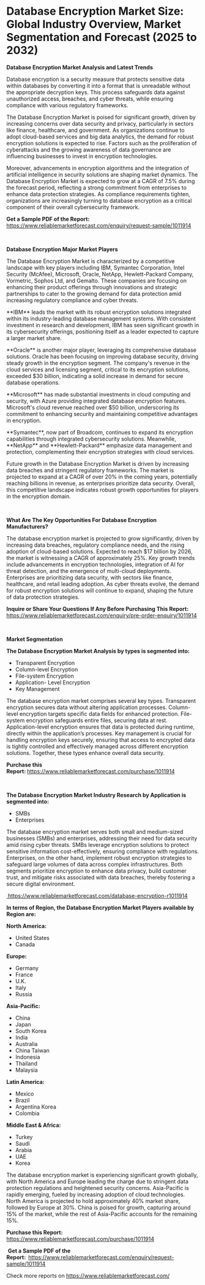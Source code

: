 <p><h1>Database Encryption Market Size: Global Industry Overview, Market Segmentation and Forecast (2025 to 2032)</h1></p><p><strong>Database Encryption Market Analysis and Latest Trends</strong></p>
<p><p>Database encryption is a security measure that protects sensitive data within databases by converting it into a format that is unreadable without the appropriate decryption keys. This process safeguards data against unauthorized access, breaches, and cyber threats, while ensuring compliance with various regulatory frameworks.</p><p>The Database Encryption Market is poised for significant growth, driven by increasing concerns over data security and privacy, particularly in sectors like finance, healthcare, and government. As organizations continue to adopt cloud-based services and big data analytics, the demand for robust encryption solutions is expected to rise. Factors such as the proliferation of cyberattacks and the growing awareness of data governance are influencing businesses to invest in encryption technologies.</p><p>Moreover, advancements in encryption algorithms and the integration of artificial intelligence in security solutions are shaping market dynamics. The Database Encryption Market is expected to grow at a CAGR of 7.5% during the forecast period, reflecting a strong commitment from enterprises to enhance data protection strategies. As compliance requirements tighten, organizations are increasingly turning to database encryption as a critical component of their overall cybersecurity framework.</p></p>
<p><strong>Get a Sample PDF of the Report:&nbsp;</strong> <a href="https://www.reliablemarketforecast.com/enquiry/request-sample/1011914?utm_campaign=2111&utm_medium=2&utm_source=Github&utm_content=ia&utm_term=06032025&utm_id=database-encryption">https://www.reliablemarketforecast.com/enquiry/request-sample/1011914</a></p>
<p>&nbsp;</p>
<p><strong>Database Encryption Major Market Players</strong></p>
<p><p>The Database Encryption Market is characterized by a competitive landscape with key players including IBM, Symantec Corporation, Intel Security (McAfee), Microsoft, Oracle, NetApp, Hewlett-Packard Company, Vormetric, Sophos Ltd, and Gemalto. These companies are focusing on enhancing their product offerings through innovations and strategic partnerships to cater to the growing demand for data protection amid increasing regulatory compliance and cyber threats.</p><p>**IBM** leads the market with its robust encryption solutions integrated within its industry-leading database management systems. With consistent investment in research and development, IBM has seen significant growth in its cybersecurity offerings, positioning itself as a leader expected to capture a larger market share.</p><p>**Oracle** is another major player, leveraging its comprehensive database solutions. Oracle has been focusing on improving database security, driving steady growth in the encryption segment. The company's revenue in the cloud services and licensing segment, critical to its encryption solutions, exceeded $30 billion, indicating a solid increase in demand for secure database operations.</p><p>**Microsoft** has made substantial investments in cloud computing and security, with Azure providing integrated database encryption features. Microsoft's cloud revenue reached over $50 billion, underscoring its commitment to enhancing security and maintaining competitive advantages in encryption.</p><p>**Symantec**, now part of Broadcom, continues to expand its encryption capabilities through integrated cybersecurity solutions. Meanwhile, **NetApp** and **Hewlett-Packard** emphasize data management and protection, complementing their encryption strategies with cloud services.</p><p>Future growth in the Database Encryption Market is driven by increasing data breaches and stringent regulatory frameworks. The market is projected to expand at a CAGR of over 20% in the coming years, potentially reaching billions in revenue, as enterprises prioritize data security. Overall, this competitive landscape indicates robust growth opportunities for players in the encryption domain.</p></p>
<p>&nbsp;</p>
<p><strong>What Are The Key Opportunities For Database Encryption Manufacturers?</strong></p>
<p><p>The database encryption market is projected to grow significantly, driven by increasing data breaches, regulatory compliance needs, and the rising adoption of cloud-based solutions. Expected to reach $17 billion by 2026, the market is witnessing a CAGR of approximately 25%. Key growth trends include advancements in encryption technologies, integration of AI for threat detection, and the emergence of multi-cloud deployments. Enterprises are prioritizing data security, with sectors like finance, healthcare, and retail leading adoption. As cyber threats evolve, the demand for robust encryption solutions will continue to expand, shaping the future of data protection strategies.</p></p>
<p><strong>Inquire or Share Your Questions If Any Before Purchasing This Report:</strong> <a href="https://www.reliablemarketforecast.com/enquiry/pre-order-enquiry/1011914?utm_campaign=2111&utm_medium=2&utm_source=Github&utm_content=ia&utm_term=06032025&utm_id=database-encryption">https://www.reliablemarketforecast.com/enquiry/pre-order-enquiry/1011914</a></p>
<p>&nbsp;</p>
<p><strong>Market Segmentation</strong></p>
<p><strong>The Database Encryption Market Analysis by types is segmented into:</strong></p>
<p><ul><li>Transparent Encryption</li><li>Column-level Encryption</li><li>File-system Encryption</li><li>Application- Level Encryption</li><li>Key Management</li></ul></p>
<p><p>The database encryption market comprises several key types. Transparent encryption secures data without altering application processes. Column-level encryption targets specific data fields for enhanced protection. File-system encryption safeguards entire files, securing data at rest. Application-level encryption ensures that data is protected during runtime, directly within the application’s processes. Key management is crucial for handling encryption keys securely, ensuring that access to encrypted data is tightly controlled and effectively managed across different encryption solutions. Together, these types enhance overall data security.</p></p>
<p><strong>Purchase this Report:&nbsp;</strong><a href="https://www.reliablemarketforecast.com/purchase/1011914?utm_campaign=2111&utm_medium=2&utm_source=Github&utm_content=ia&utm_term=06032025&utm_id=database-encryption">https://www.reliablemarketforecast.com/purchase/1011914</a></p>
<p>&nbsp;</p>
<p><strong>The Database Encryption Market Industry Research by Application is segmented into:</strong></p>
<p><ul><li>SMBs</li><li>Enterprises</li></ul></p>
<p><p>The database encryption market serves both small and medium-sized businesses (SMBs) and enterprises, addressing their need for data security amid rising cyber threats. SMBs leverage encryption solutions to protect sensitive information cost-effectively, ensuring compliance with regulations. Enterprises, on the other hand, implement robust encryption strategies to safeguard large volumes of data across complex infrastructures. Both segments prioritize encryption to enhance data privacy, build customer trust, and mitigate risks associated with data breaches, thereby fostering a secure digital environment.</p></p>
<p><a href="https://www.reliablemarketforecast.com/database-encryption-r1011914?utm_campaign=2111&utm_medium=2&utm_source=Github&utm_content=ia&utm_term=06032025&utm_id=database-encryption">&nbsp;https://www.reliablemarketforecast.com/database-encryption-r1011914</a></p>
<p><strong>In terms of Region, the Database Encryption Market Players available by Region are:</strong></p>
<p>
    <p> <strong> North America: </strong>
        <ul>
            <li>United States</li>
            <li>Canada</li>
        </ul>
        </p> 
    <p> <strong> Europe: </strong>
        <ul>
            <li>Germany</li>
            <li>France</li>
            <li>U.K.</li>
            <li>Italy</li>
            <li>Russia</li>
        </ul>
        </p> 
    <p> <strong> Asia-Pacific: </strong>
        <ul>
            <li>China</li>
            <li>Japan</li>
            <li>South Korea</li>
            <li>India</li>
            <li>Australia</li>
            <li>China Taiwan</li>
            <li>Indonesia</li>
            <li>Thailand</li>
            <li>Malaysia</li>
        </ul>
        </p> 
    <p> <strong> Latin America: </strong>
        <ul>
            <li>Mexico</li>
            <li>Brazil</li>
            <li>Argentina Korea</li>
            <li>Colombia</li>
        </ul>
        </p> 
    <p> <strong> Middle East & Africa: </strong>
        <ul>
            <li>Turkey</li>
            <li>Saudi</li>
            <li>Arabia</li>
            <li>UAE</li>
            <li>Korea</li>
        </ul>
    </p>
    </p>
<p><p>The database encryption market is experiencing significant growth globally, with North America and Europe leading the charge due to stringent data protection regulations and heightened security concerns. Asia-Pacific is rapidly emerging, fueled by increasing adoption of cloud technologies. North America is projected to hold approximately 40% market share, followed by Europe at 30%. China is poised for growth, capturing around 15% of the market, while the rest of Asia-Pacific accounts for the remaining 15%.</p></p>
<p><strong>Purchase this Report: </strong><a href="https://www.reliablemarketforecast.com/purchase/1011914?utm_campaign=2111&utm_medium=2&utm_source=Github&utm_content=ia&utm_term=06032025&utm_id=database-encryption">https://www.reliablemarketforecast.com/purchase/1011914</a></p>
<p>&nbsp;<strong>Get a Sample PDF of the Report:&nbsp;&nbsp;</strong><a href="https://www.reliablemarketforecast.com/enquiry/request-sample/1011914?utm_campaign=2111&utm_medium=2&utm_source=Github&utm_content=ia&utm_term=06032025&utm_id=database-encryption">https://www.reliablemarketforecast.com/enquiry/request-sample/1011914</a></p>
<p><strong></strong></p>
<p>Check more reports on <a href="https://www.reliablemarketforecast.com/?utm_campaign=2111&utm_medium=2&utm_source=Github&utm_content=ia&utm_term=06032025&utm_id=database-encryption">https://www.reliablemarketforecast.com/</a></p>